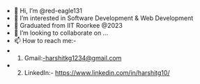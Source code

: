 - 👋 Hi, I’m @red-eagle131
- 👀 I’m interested in Software Development & Web Development
- 🌱 Graduated from IIT Roorkee @2023
- 💞️ I’m looking to collaborate on ...
- 📫 How to reach me:- 
- 1) Gmail:-harshitkg1234@gmail.com
- 2) LinkedIn:- https://www.linkedin.com/in/harshitg10/

<!---
red-eagle131/red-eagle131 is a ✨ special ✨ repository because its `README.md` (this file) appears on your GitHub profile.
You can click the Preview link to take a look at your changes.
--->
